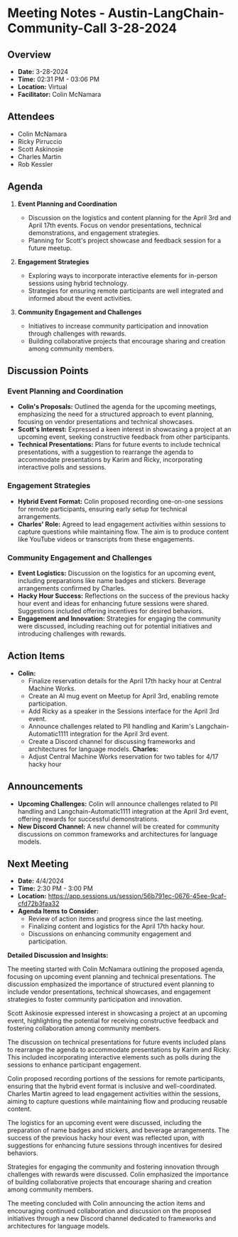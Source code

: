 # Meeting Notes - Austin-LangChain-Community-Call 3-28-2024

## Overview
* **Date:** 3-28-2024
* **Time:** 02:31 PM - 03:06 PM
* **Location:** Virtual
* **Facilitator:** Colin McNamara

## Attendees
* Colin McNamara
* Ricky Pirruccio
* Scott Askinosie
* Charles Martin
* Rob Kessler

## Agenda
1. **Event Planning and Coordination**
   - Discussion on the logistics and content planning for the April 3rd and April 17th events. Focus on vendor presentations, technical demonstrations, and engagement strategies.
   - Planning for Scott's project showcase and feedback session for a future meetup.

2. **Engagement Strategies**
   - Exploring ways to incorporate interactive elements for in-person sessions using hybrid technology.
   - Strategies for ensuring remote participants are well integrated and informed about the event activities.

3. **Community Engagement and Challenges**
   - Initiatives to increase community participation and innovation through challenges with rewards.
   - Building collaborative projects that encourage sharing and creation among community members.

## Discussion Points

### Event Planning and Coordination
- **Colin's Proposals:** Outlined the agenda for the upcoming meetings, emphasizing the need for a structured approach to event planning, focusing on vendor presentations and technical showcases.
- **Scott's Interest:** Expressed a keen interest in showcasing a project at an upcoming event, seeking constructive feedback from other participants.
- **Technical Presentations:** Plans for future events to include technical presentations, with a suggestion to rearrange the agenda to accommodate presentations by Karim and Ricky, incorporating interactive polls and sessions.

### Engagement Strategies
- **Hybrid Event Format:** Colin proposed recording one-on-one sessions for remote participants, ensuring early setup for technical arrangements.
- **Charles' Role:** Agreed to lead engagement activities within sessions to capture questions while maintaining flow. The aim is to produce content like YouTube videos or transcripts from these engagements.

### Community Engagement and Challenges
- **Event Logistics:** Discussion on the logistics for an upcoming event, including preparations like name badges and stickers. Beverage arrangements confirmed by Charles.
- **Hacky Hour Success:** Reflections on the success of the previous hacky hour event and ideas for enhancing future sessions were shared. Suggestions included offering incentives for desired behaviors.
- **Engagement and Innovation:** Strategies for engaging the community were discussed, including reaching out for potential initiatives and introducing challenges with rewards.

## Action Items
- **Colin:**
  - Finalize reservation details for the April 17th hacky hour at Central Machine Works.
  - Create an AI mug event on Meetup for April 3rd, enabling remote participation.
  - Add Ricky as a speaker in the Sessions interface for the April 3rd event.
  - Announce challenges related to PII handling and Karim's Langchain-Automatic1111 integration for the April 3rd event.
  - Create a Discord channel for discussing frameworks and architectures for language models.
  **Charles:**
  - Adjust Central Machine Works reservation for two tables for 4/17 hacky hour

## Announcements
- **Upcoming Challenges:** Colin will announce challenges related to PII handling and Langchain-Automatic1111 integration at the April 3rd event, offering rewards for successful demonstrations.
- **New Discord Channel:** A new channel will be created for community discussions on common frameworks and architectures for language models.

## Next Meeting
- **Date:** 4/4/2024
- **Time:** 2:30 PM - 3:00 PM
- **Location:** https://app.sessions.us/session/56b791ec-0676-45ee-9caf-cfd72b3faa32
- **Agenda Items to Consider:**
  - Review of action items and progress since the last meeting.
  - Finalizing content and logistics for the April 17th hacky hour.
  - Discussions on enhancing community engagement and participation.

**Detailed Discussion and Insights:**

The meeting started with Colin McNamara outlining the proposed agenda, focusing on upcoming event planning and technical presentations. The discussion emphasized the importance of structured event planning to include vendor presentations, technical showcases, and engagement strategies to foster community participation and innovation.

Scott Askinosie expressed interest in showcasing a project at an upcoming event, highlighting the potential for receiving constructive feedback and fostering collaboration among community members.

The discussion on technical presentations for future events included plans to rearrange the agenda to accommodate presentations by Karim and Ricky. This included incorporating interactive elements such as polls during the sessions to enhance participant engagement.

Colin proposed recording portions of the sessions for remote participants, ensuring that the hybrid event format is inclusive and well-coordinated. Charles Martin agreed to lead engagement activities within the sessions, aiming to capture questions while maintaining flow and producing reusable content.

The logistics for an upcoming event were discussed, including the preparation of name badges and stickers, and beverage arrangements. The success of the previous hacky hour event was reflected upon, with suggestions for enhancing future sessions through incentives for desired behaviors.

Strategies for engaging the community and fostering innovation through challenges with rewards were discussed. Colin emphasized the importance of building collaborative projects that encourage sharing and creation among community members.

The meeting concluded with Colin announcing the action items and encouraging continued collaboration and discussion on the proposed initiatives through a new Discord channel dedicated to frameworks and architectures for language models.